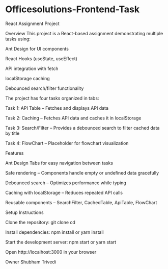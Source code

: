 # Officesolutions-Frontend-Task

React Assignment Project

Overview
This project is a React-based assignment demonstrating multiple tasks using:

Ant Design for UI components

React Hooks (useState, useEffect)

API integration with fetch

localStorage caching

Debounced search/filter functionality

The project has four tasks organized in tabs:

Task 1: API Table – Fetches and displays API data

Task 2: Caching – Fetches API data and caches it in localStorage

Task 3: Search/Filter – Provides a debounced search to filter cached data by title

Task 4: FlowChart – Placeholder for flowchart visualization

Features

Ant Design Tabs for easy navigation between tasks

Safe rendering – Components handle empty or undefined data gracefully

Debounced search – Optimizes performance while typing

Caching with localStorage – Reduces repeated API calls

Reusable components – SearchFilter, CachedTable, ApiTable, FlowChart

Setup Instructions

Clone the repository:
git clone <repo-url>
cd <project-folder>

Install dependencies:
npm install
or
yarn install

Start the development server:
npm start
or
yarn start

Open http://localhost:3000
 in your browser

Owner
Shubham Trivedi
